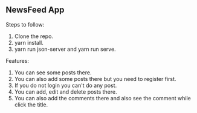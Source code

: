 ## NewsFeed App

Steps to follow:
1. Clone the repo.
2. yarn install.
3. yarn run json-server and yarn run serve.

Features:
1. You can see some posts there.
2. You can also add some posts there but you need to register first.
3. If you do not login you can't do any post.
4. You can add, edit and delete posts there.
5. You can also add the comments there and also see the comment while click the title.
